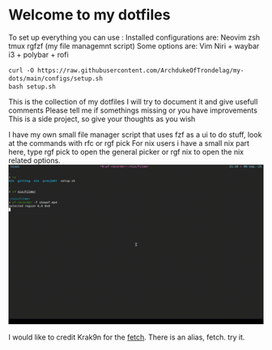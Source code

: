 # Welcome to my dotfiles

To set up everything you can use :
Installed configurations are: 
  Neovim
  zsh
  tmux
  rgfzf (my file managemnt script)
  Some options are:
  Vim
  Niri + waybar
  i3 + polybar + rofi
```
curl -O https://raw.githubusercontent.com/ArchdukeOfTrondelag/my-dots/main/configs/setup.sh
bash setup.sh
```



This is the collection of my dotfiles
I will try to document it and give usefull comments
Please tell me if somethings missing or you have improvements
This is a side project, so give your thoughts as you wish

I have my own small file manager script that uses fzf as a ui to do stuff, look at the commands with rfc or rgf pick
For nix users i have a small nix part here, type rgf pick to open the general picker or rgf nix to open the nix related options.
![Video Preview](https://github.com/ArchdukeOfTrondelag/my-dots/blob/09fbc8190b4cf5865329151b603e6beb298fc97a/pictures/showof.gif)


I would like to credit Krak9n for the [fetch](https://github.com/Krak9n/rottedfetch). There is an alias, fetch. try it. 
